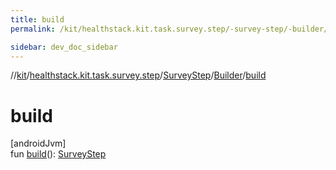 ```yaml
---
title: build
permalink: /kit/healthstack.kit.task.survey.step/-survey-step/-builder/build.html

sidebar: dev_doc_sidebar
---
```

//[kit](../../../../kit.html)/[healthstack.kit.task.survey.step](../../index.html)/[SurveyStep](../index.html)/[Builder](index.html)/[build](build.html)



# build



[androidJvm]\
fun [build](build.html)(): [SurveyStep](../index.html)




